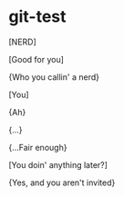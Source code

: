 # git-test
[NERD]

[Good for you]

{Who you callin' a nerd}

[You]

{Ah}

{...}

{...Fair enough}

[You doin' anything later?]

{Yes, and you aren't invited}
